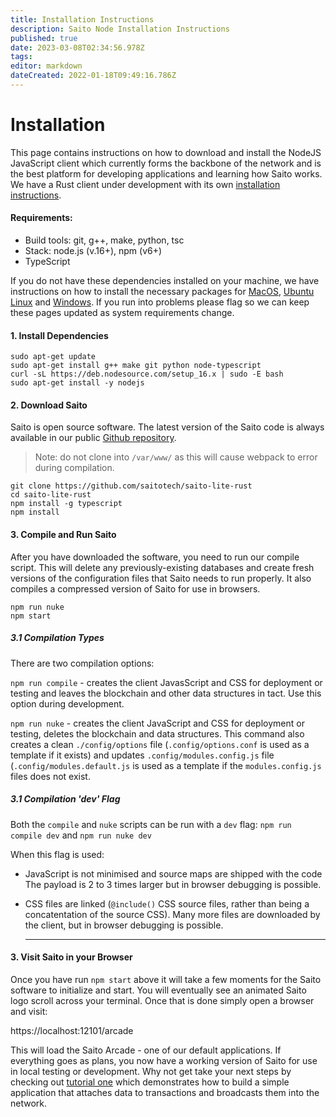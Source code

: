 ```yaml
---
title: Installation Instructions
description: Saito Node Installation Instructions
published: true
date: 2023-03-08T02:34:56.978Z
tags: 
editor: markdown
dateCreated: 2022-01-18T09:49:16.786Z
---
```


# Installation

This page contains instructions on how to download and install the NodeJS JavaScript client which currently forms the backbone of the network and is the best platform for developing applications and learning how Saito works. We have a Rust client under development with its own [installation instructions](https://wiki.saito.io/en/tech/installation-rust).

#### Requirements:

* Build tools: git, g++, make, python, tsc
* Stack: node.js (v.16+), npm (v6+)
* TypeScript

If you do not have these dependencies installed on your machine, we have instructions on how to install the necessary packages for [MacOS](/tech/installation/mac), [Ubuntu Linux](/tech/installation/linux) and [Windows](/tech/installation/windows). If you run into problems please flag so we can keep these pages updated as system requirements change.

#### 1. Install Dependencies

```
sudo apt-get update
sudo apt-get install g++ make git python node-typescript
curl -sL https://deb.nodesource.com/setup_16.x | sudo -E bash
sudo apt-get install -y nodejs
```

#### 2. Download Saito

Saito is open source software. The latest version of the Saito code is always available in our public [Github repository](https://github.com/saitotech/saito-lite-rust).
> Note: do not clone into ```/var/www/``` as this will cause webpack to error during compilation.

```
git clone https://github.com/saitotech/saito-lite-rust
cd saito-lite-rust
npm install -g typescript 
npm install
```

#### 3. Compile and Run Saito

After you have downloaded the software, you need to run our compile script. This will delete any previously-existing databases and create fresh versions of the configuration files that Saito needs to run properly. It also compiles a compressed version of Saito for use in browsers.

```
npm run nuke
npm start
```

##### 3.1 Compilation Types

There are two compilation options:

```npm run compile``` - creates the client JavasScript and CSS for deployment or testing and leaves the blockchain and other data structures in tact. Use this option during development.

```npm run nuke``` - creates the client JavaScript and CSS for deployment or testing, deletes the blockchain and data structures. This command also creates a clean ```./config/options``` file (```.config/options.conf``` is used as a template if it exists) and updates ```.config/modules.config.js``` file (```.config/modules.default.js``` is used as a template if the ```modules.config.js``` files does not exist.

##### 3.1 Compilation 'dev' Flag

Both the `compile` and `nuke` scripts can be run with a `dev` flag:
```npm run compile dev``` and ```npm run nuke dev```

When this flag is used:

 * JavaScript is not minimised and source maps are shipped with the code 
   The payload is 2 to 3 times larger but in browser debugging is possible.
   
* CSS files are linked (```@include()``` CSS source files, rather than being a concatentation of the source CSS).
  Many more files are downloaded by the client, but in browser debugging is possible.
  
  ---


#### 3. Visit Saito in your Browser

Once you have run `npm start` above it will take a few moments for the Saito software to initialize and start. You will eventually see an animated Saito logo scroll across your terminal. Once that is done simply open a browser and visit:

https://localhost:12101/arcade

This will load the Saito Arcade - one of our default applications. If everything goes as plans, you now have a working version of Saito for use in local testing or development. Why not get take your next steps by checking out [tutorial one](https://wiki.saito.io/en/tech/tutorial-1-deploy-install-application) which demonstrates how to build a simple application that attaches data to transactions and broadcasts them into the network.



